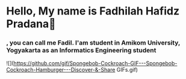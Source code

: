 <h1>Hello, My name is Fadhilah Hafidz Pradana👋</h1>
<h3>, you can call me Fadil. I'am student in Amikom University, Yogyakarta as an Informatics Engineering student</h3>

![](https://github.com/gif/Spongebob-Cockroach-GIF---Spongebob-Cockroach-Hamburger---Discover-&-Share GIFs.gif)
